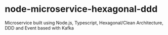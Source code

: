 # node-microservice-hexagonal-ddd
Microservice built using Node.js, Typescript, Hexagonal/Clean Architecture, DDD and Event based with Kafka
